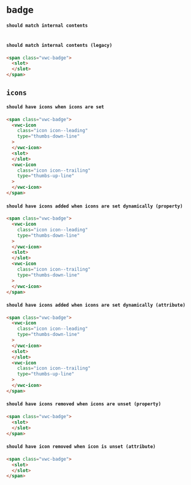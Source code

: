 # `badge`

#### `should match internal contents`

```html

```

#### `should match internal contents (legacy)`

```html
<span class="vwc-badge">
  <slot>
  </slot>
</span>

```

## `icons`

####   `should have icons when icons are set`

```html
<span class="vwc-badge">
  <vwc-icon
    class="icon icon--leading"
    type="thumbs-down-line"
  >
  </vwc-icon>
  <slot>
  </slot>
  <vwc-icon
    class="icon icon--trailing"
    type="thumbs-up-line"
  >
  </vwc-icon>
</span>

```

####   `should have icons added when icons are set dynamically (property)`

```html
<span class="vwc-badge">
  <vwc-icon
    class="icon icon--leading"
    type="thumbs-down-line"
  >
  </vwc-icon>
  <slot>
  </slot>
  <vwc-icon
    class="icon icon--trailing"
    type="thumbs-down-line"
  >
  </vwc-icon>
</span>

```

####   `should have icons added when icons are set dynamically (attribute)`

```html
<span class="vwc-badge">
  <vwc-icon
    class="icon icon--leading"
    type="thumbs-down-line"
  >
  </vwc-icon>
  <slot>
  </slot>
  <vwc-icon
    class="icon icon--trailing"
    type="thumbs-up-line"
  >
  </vwc-icon>
</span>

```

####   `should have icons removed when icons are unset (property)`

```html
<span class="vwc-badge">
  <slot>
  </slot>
</span>

```

####   `should have icon removed when icon is unset (attribute)`

```html
<span class="vwc-badge">
  <slot>
  </slot>
</span>

```

